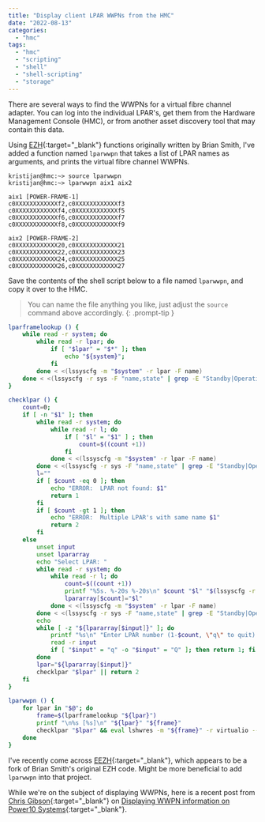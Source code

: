 ```yaml
---
title: "Display client LPAR WWPNs from the HMC"
date: "2022-08-13"
categories:
  - "hmc"
tags:
  - "hmc"
  - "scripting"
  - "shell"
  - "shell-scripting"
  - "storage"
---
```


There are several ways to find the WWPNs for a virtual fibre channel adapter. You can log into the individual LPAR's, get them from the Hardware Management Console (HMC), or from another asset discovery tool that may contain this data.

Using [EZH](http://ezh.sourceforge.net){:target="_blank"} functions originally written by Brian Smith, I've added a function named `lparwwpn` that takes a list of LPAR names as arguments, and prints the virtual fibre channel WWPNs.

```terminal
kristijan@hmc:~> source lparwwpn
kristijan@hmc:~> lparwwpn aix1 aix2

aix1 [POWER-FRAME-1]
c0XXXXXXXXXXXXf2,c0XXXXXXXXXXXXf3
c0XXXXXXXXXXXXf4,c0XXXXXXXXXXXXf5
c0XXXXXXXXXXXXf6,c0XXXXXXXXXXXXf7
c0XXXXXXXXXXXXf8,c0XXXXXXXXXXXXf9

aix2 [POWER-FRAME-2]
c0XXXXXXXXXXXX20,c0XXXXXXXXXXXX21
c0XXXXXXXXXXXX22,c0XXXXXXXXXXXX23
c0XXXXXXXXXXXX24,c0XXXXXXXXXXXX25
c0XXXXXXXXXXXX26,c0XXXXXXXXXXXX27
```

Save the contents of the shell script below to a file named `lparwwpn`, and copy it over to the HMC.

> You can name the file anything you like, just adjust the `source` command above accordingly.
{: .prompt-tip }

```bash
lparframelookup () {
    while read -r system; do
        while read -r lpar; do
            if [ "$lpar" = "$*" ]; then
                echo "${system}";
            fi
        done < <(lssyscfg -m "$system" -r lpar -F name)
    done < <(lssyscfg -r sys -F "name,state" | grep -E "Standby|Operating" | cut -d, -f 1) | tail -n 1
}

checklpar () {
    count=0;
    if [ -n "$1" ]; then
        while read -r system; do
            while read -r l; do
                if [ "$l" = "$1" ] ; then
                    count=$((count +1))
                fi
            done < <(lssyscfg -m "$system" -r lpar -F name)
        done < <(lssyscfg -r sys -F "name,state" | grep -E "Standby|Operating" | cut -d, -f 1)
        l=""
        if [ $count -eq 0 ]; then
            echo "ERROR:  LPAR not found: $1"
            return 1
        fi
        if [ $count -gt 1 ]; then
            echo "ERROR:  Multiple LPAR's with same name $1"
            return 2
        fi
    else
        unset input
        unset lpararray
        echo "Select LPAR: "
        while read -r system; do
            while read -r l; do
                count=$((count +1))
                printf "%5s. %-20s %-20s\n" $count "$l" "$(lssyscfg -r lpar -m \""${system}"\" -F state --filter lpar_names=\""${l}"\")"
                lpararray[$count]="$l"
            done < <(lssyscfg -m "$system" -r lpar -F name)
        done < <(lssyscfg -r sys -F "name,state" | grep -E "Standby|Operating" | cut -d, -f 1)
        echo
        while [ -z "${lpararray[$input]}" ]; do
            printf "%s\n" "Enter LPAR number (1-$count, \"q\" to quit): ";
            read -r input
            if [ "$input" = "q" -o "$input" = "Q" ]; then return 1; fi
        done
        lpar="${lpararray[$input]}"
        checklpar "$lpar" || return 2
    fi
}

lparwwpn () {
    for lpar in "$@"; do
        frame=$(lparframelookup "${lpar}")
        printf "\n%s [%s]\n" "${lpar}" "${frame}"
        checklpar "$lpar" && eval lshwres -m "${frame}" -r virtualio --rsubtype fc --level lpar --filter \"lpar_names="${lpar}"\" | cut -d '=' -f11 | sed 's/\"//' | sort;
    done
}
```

I've recently come across [EEZH](https://github.com/opokam/eezh){:target="_blank"}, which appears to be a fork of Brian Smith's original EZH code. Might be more beneficial to add `lparwwpn` into that project.

While we're on the subject of displaying WWPNs, here is a recent post from [Chris Gibson](https://twitter.com/cgibbo){:target="_blank"} on [Displaying WWPN information on Power10 Systems](http://gibsonnet.net/blog/cgaix/html/Displaying_WWPN_information_on_Power10_Systems.html){:target="_blank"}.
